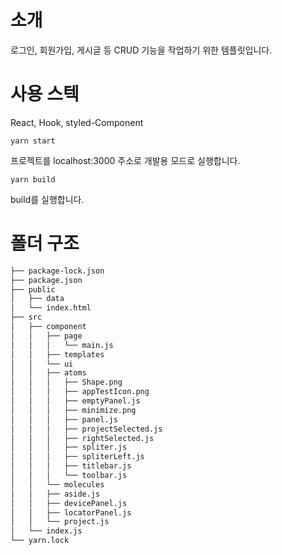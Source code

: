 # 소개

로그인, 회원가입, 게시글 등 CRUD 기능을 작업하기 위한 템플릿입니다.

# 사용 스텍

React, Hook, styled-Component

`yarn start`

프로젝트를 localhost:3000 주소로 개발용 모드로 실행합니다.

`yarn build`

build를 실행합니다.

# 폴더 구조

```bash
├── package-lock.json
├── package.json
├── public
│   ├── data
│   └── index.html
├── src
│   ├── component
│   │   ├── page
│   │   │   └── main.js
│   │   ├── templates
│   │   └── ui
│   │   ├── atoms
│   │   │   ├── Shape.png
│   │   │   ├── appTestIcon.png
│   │   │   ├── emptyPanel.js
│   │   │   ├── minimize.png
│   │   │   ├── panel.js
│   │   │   ├── projectSelected.js
│   │   │   ├── rightSelected.js
│   │   │   ├── spliter.js
│   │   │   ├── spliterLeft.js
│   │   │   ├── titlebar.js
│   │   │   └── toolbar.js
│   │   └── molecules
│   │   ├── aside.js
│   │   ├── devicePanel.js
│   │   ├── locatorPanel.js
│   │   └── project.js
│   └── index.js
└── yarn.lock
```
